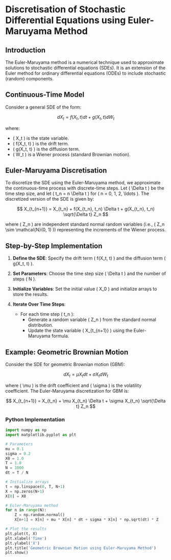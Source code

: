 # Discretisation of Stochastic Differential Equations using Euler-Maruyama Method

## Introduction

The Euler-Maruyama method is a numerical technique used to approximate solutions to stochastic differential equations (SDEs). It is an extension of the Euler method for ordinary differential equations (ODEs) to include stochastic (random) components.

## Continuous-Time Model

Consider a general SDE of the form:

$$
dX_t = f(X_t, t) dt + g(X_t, t) dW_t
$$

where:
- \( X_t \) is the state variable.
- \( f(X_t, t) \) is the drift term.
- \( g(X_t, t) \) is the diffusion term.
- \( W_t \) is a Wiener process (standard Brownian motion).

## Euler-Maruyama Discretisation

To discretize the SDE using the Euler-Maruyama method, we approximate the continuous-time process with discrete-time steps. Let \( \Delta t \) be the time step size, and let \( t_n = n \Delta t \) for \( n = 0, 1, 2, \ldots \). The discretized version of the SDE is given by:

$$
X_{t_{n+1}} = X_{t_n} + f(X_{t_n}, t_n) \Delta t + g(X_{t_n}, t_n) \sqrt{\Delta t} Z_n
$$

where \( Z_n \) are independent standard normal random variables (i.e., \( Z_n \sim \mathcal{N}(0, 1) \)) representing the increments of the Wiener process.

## Step-by-Step Implementation

1. **Define the SDE**: Specify the drift term \( f(X_t, t) \) and the diffusion term \( g(X_t, t) \).

2. **Set Parameters**: Choose the time step size \( \Delta t \) and the number of steps \( N \).

3. **Initialize Variables**: Set the initial value \( X_0 \) and initialize arrays to store the results.

4. **Iterate Over Time Steps**:
   - For each time step \( t_n \):
     - Generate a random variable \( Z_n \) from the standard normal distribution.
     - Update the state variable \( X_{t_{n+1}} \) using the Euler-Maruyama formula.

## Example: Geometric Brownian Motion

Consider the SDE for geometric Brownian motion (GBM):

$$
dX_t = \mu X_t dt + \sigma X_t dW_t
$$

where \( \mu \) is the drift coefficient and \( \sigma \) is the volatility coefficient. The Euler-Maruyama discretization for GBM is:

$$
X_{t_{n+1}} = X_{t_n} + \mu X_{t_n} \Delta t + \sigma X_{t_n} \sqrt{\Delta t} Z_n
$$

### Python Implementation

```python
import numpy as np
import matplotlib.pyplot as plt

# Parameters
mu = 0.1
sigma = 0.2
X0 = 1.0
T = 1.0
N = 1000
dt = T / N

# Initialize arrays
t = np.linspace(0, T, N+1)
X = np.zeros(N+1)
X[0] = X0

# Euler-Maruyama method
for n in range(N):
    Z = np.random.normal()
    X[n+1] = X[n] + mu * X[n] * dt + sigma * X[n] * np.sqrt(dt) * Z

# Plot the results
plt.plot(t, X)
plt.xlabel('Time')
plt.ylabel('X')
plt.title('Geometric Brownian Motion using Euler-Maruyama Method')
plt.show()
```

